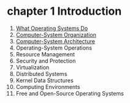 # chapter 1 Introduction

1. [What Operating Systems Do](1_What_Operating_Systems_Do/README.md)
2. [Computer-System Organization](2_Computer_System_Organization/README.md)
3. [Computer-System Architecture](3_Computer_System_Architecture/README.md)
4. Operating-System Operations
5. Resource Management
6. Security and Protection
7. Virtualization
8. Distributed Systems
9. Kernel Data Structures
10. Computing Environments
11. Free and Open-Source Operating Systems
